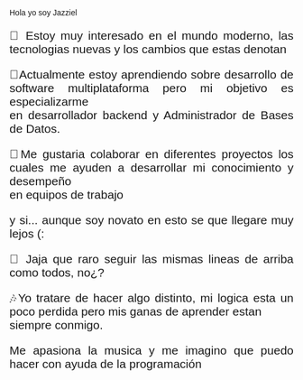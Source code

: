 <body style="text-align: justify; font-family: sans-serif;">
  <p>Hola yo soy Jazziel</p>
<div style="font-size: 1.5em;">
    <p>👀 Estoy muy interesado en el mundo moderno, las tecnologias nuevas y los cambios que estas denotan</p>
       <p>🌱Actualmente estoy aprendiendo sobre desarrollo de software multiplataforma pero mi objetivo es especializarme<br> en desarrollador backend y Administrador de Bases de Datos.</p>
       <p>💞️Me gustaria colaborar en diferentes proyectos los cuales me ayuden a desarrollar mi conocimiento y desempeño<br>
         en equipos de trabajo</p>
      <p>y si... aunque soy novato en esto se que llegare muy lejos (:
        </p>

  <p> 🤣 Jaja que raro seguir las mismas lineas de arriba como todos, no¿?</p>
  <p> 🎶Yo tratare de hacer algo distinto, mi logica esta un poco perdida pero mis ganas de aprender estan <br> siempre conmigo.</p>
<p>Me apasiona la musica y me imagino que puedo hacer con ayuda de la programación</p>
    </div>
</body>
</html>
